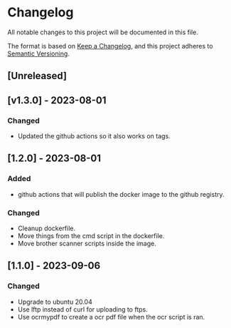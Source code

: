 # Changelog

All notable changes to this project will be documented in this file.

The format is based on [Keep a Changelog](https://keepachangelog.com/en/1.0.0/),
and this project adheres to [Semantic Versioning](https://semver.org/spec/v2.0.0.html).

## [Unreleased]

## [v1.3.0] - 2023-08-01
### Changed
- Updated the github actions so it also works on tags.

## [1.2.0] - 2023-08-01
### Added
- github actions that will publish the docker image to the github registry.

### Changed
- Cleanup dockerfile.
- Move things from the cmd script in the dockerfile.
- Move brother scanner scripts inside the image.

## [1.1.0] - 2023-09-06
### Changed
- Upgrade to ubuntu 20.04
- Use lftp instead of curl for uploading to ftps.
- Use ocrmypdf to create a ocr pdf file when the ocr script is ran.
